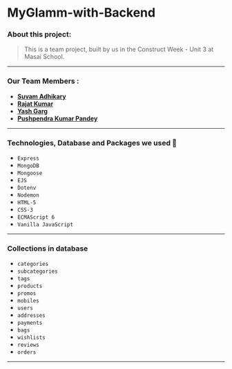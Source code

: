 # MyGlamm-with-Backend


### About this project:

> This is a team project, built by us in the Construct Week - Unit 3 at Masai School.

---
### Our Team Members :

- **[Suvam Adhikary](https://github.com/suvamAdhikary)**
- **[Rajat Kumar](https://github.com/RanaRajat)**
- **[Yash Garg](https://github.com/yash-ga)**
- **[Pushpendra Kumar Pandey](https://github.com/pandeypushpendra3)**

---

### Technologies, Database and Packages we used :wrench:

- `Express`
- `MongoDB`
- `Mongoose`
- `EJS`
- `Dotenv`
- `Nodemon`
- `HTML-5`
- `CSS-3`
- `ECMAScript 6`
- `Vanilla JavaScript`

---

### Collections in database

- `categories`
- `subcategories`
- `tags`
- `products`
- `promos`
- `mobiles`
- `users`
- `addresses`
- `payments`
- `bags`
- `wishlists`
- `reviews`
- `orders`

---